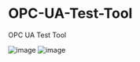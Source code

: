 # OPC-UA-Test-Tool
OPC UA Test Tool

![image](https://github.com/guihang1903/OPC-UA-Test-Tool/assets/99299698/dbc79270-fa1b-410b-aafc-e31323562e2d)
![image](https://github.com/guihang1903/OPC-UA-Test-Tool/assets/99299698/d368b15f-513b-4890-b441-a633af93333a)
